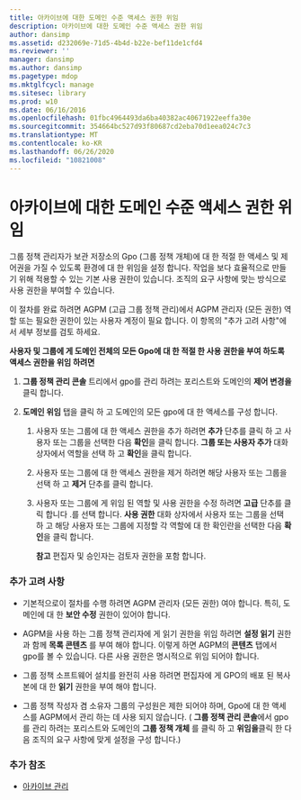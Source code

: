 ```yaml
---
title: 아카이브에 대한 도메인 수준 액세스 권한 위임
description: 아카이브에 대한 도메인 수준 액세스 권한 위임
author: dansimp
ms.assetid: d232069e-71d5-4b4d-b22e-bef11de1cfd4
ms.reviewer: ''
manager: dansimp
ms.author: dansimp
ms.pagetype: mdop
ms.mktglfcycl: manage
ms.sitesec: library
ms.prod: w10
ms.date: 06/16/2016
ms.openlocfilehash: 01fbc4964493da6ba40382ac40671922eeffa30e
ms.sourcegitcommit: 354664bc527d93f80687cd2eba70d1eea024c7c3
ms.translationtype: MT
ms.contentlocale: ko-KR
ms.lasthandoff: 06/26/2020
ms.locfileid: "10821008"
---
```

# 아카이브에 대한 도메인 수준 액세스 권한 위임


그룹 정책 관리자가 보관 저장소의 Gpo (그룹 정책 개체)에 대 한 적절 한 액세스 및 제어권을 가질 수 있도록 환경에 대 한 위임을 설정 합니다. 작업을 보다 효율적으로 만들기 위해 적용할 수 있는 기본 사용 권한이 있습니다. 조직의 요구 사항에 맞는 방식으로 사용 권한을 부여할 수 있습니다.

이 절차를 완료 하려면 AGPM (고급 그룹 정책 관리)에서 AGPM 관리자 (모든 권한) 역할 또는 필요한 권한이 있는 사용자 계정이 필요 합니다. 이 항목의 "추가 고려 사항"에서 세부 정보를 검토 하세요.

**사용자 및 그룹에 게 도메인 전체의 모든 Gpo에 대 한 적절 한 사용 권한을 부여 하도록 액세스 권한을 위임 하려면**

1.  **그룹 정책 관리 콘솔** 트리에서 gpo를 관리 하려는 포리스트와 도메인의 **제어 변경을** 클릭 합니다.

2.  **도메인 위임** 탭을 클릭 하 고 도메인의 모든 gpo에 대 한 액세스를 구성 합니다.

    1.  사용자 또는 그룹에 대 한 액세스 권한을 추가 하려면 **추가** 단추를 클릭 하 고 사용자 또는 그룹을 선택한 다음 **확인**을 클릭 합니다. **그룹 또는 사용자 추가** 대화 상자에서 역할을 선택 하 고 **확인**을 클릭 합니다.

    2.  사용자 또는 그룹에 대 한 액세스 권한을 제거 하려면 해당 사용자 또는 그룹을 선택 하 고 **제거** 단추를 클릭 합니다.

    3.  사용자 또는 그룹에 게 위임 된 역할 및 사용 권한을 수정 하려면 **고급** 단추를 클릭 합니다 .를 선택 합니다. **사용 권한** 대화 상자에서 사용자 또는 그룹을 선택 하 고 해당 사용자 또는 그룹에 지정할 각 역할에 대 한 확인란을 선택한 다음 **확인**을 클릭 합니다.

        **참고**  편집자 및 승인자는 검토자 권한을 포함 합니다.

         

### 추가 고려 사항

-   기본적으로이 절차를 수행 하려면 AGPM 관리자 (모든 권한) 여야 합니다. 특히, 도메인에 대 한 **보안 수정** 권한이 있어야 합니다.

-   AGPM을 사용 하는 그룹 정책 관리자에 게 읽기 권한을 위임 하려면 **설정 읽기** 권한과 함께 **목록 콘텐츠** 를 부여 해야 합니다. 이렇게 하면 AGPM의 **콘텐츠** 탭에서 gpo를 볼 수 있습니다. 다른 사용 권한은 명시적으로 위임 되어야 합니다.

-   그룹 정책 소프트웨어 설치를 완전히 사용 하려면 편집자에 게 GPO의 배포 된 복사본에 대 한 **읽기** 권한을 부여 해야 합니다.

-   그룹 정책 작성자 겸 소유자 그룹의 구성원은 제한 되어야 하며, Gpo에 대 한 액세스를 AGPM에서 관리 하는 데 사용 되지 않습니다. ( **그룹 정책 관리 콘솔**에서 gpo를 관리 하려는 포리스트와 도메인의 **그룹 정책 개체** 를 클릭 하 고 **위임을**클릭 한 다음 조직의 요구 사항에 맞게 설정을 구성 합니다.)

### 추가 참조

-   [아카이브 관리](managing-the-archive.md)

 

 





